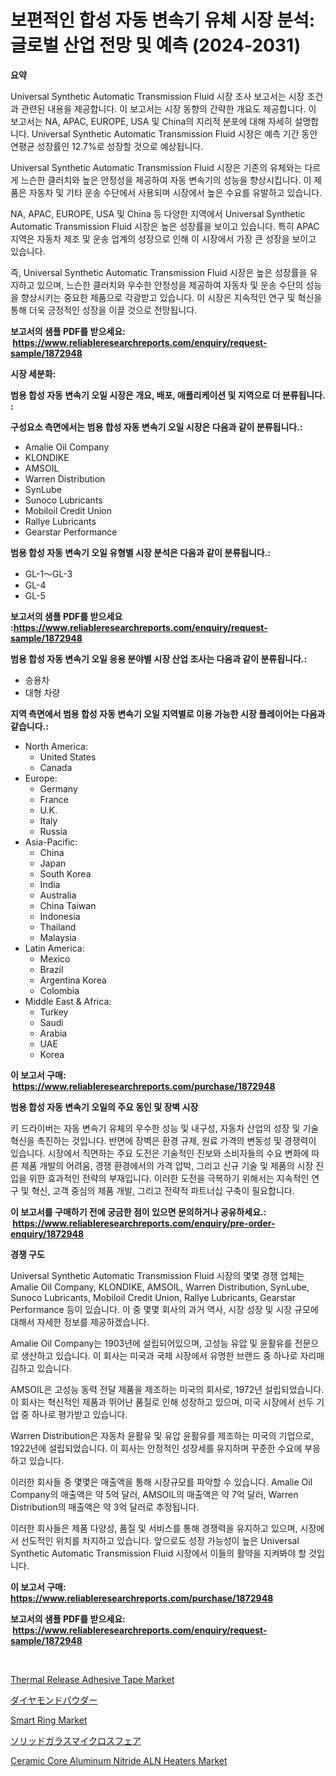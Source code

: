 <p><h1>보편적인 합성 자동 변속기 유체 시장 분석: 글로벌 산업 전망 및 예측 (2024-2031)</h1></p><p><strong>요약</strong></p>
<p><p>Universal Synthetic Automatic Transmission Fluid 시장 조사 보고서는 시장 조건과 관련된 내용을 제공합니다. 이 보고서는 시장 동향의 간략한 개요도 제공합니다. 이 보고서는 NA, APAC, EUROPE, USA 및 China의 지리적 분포에 대해 자세히 설명합니다. Universal Synthetic Automatic Transmission Fluid 시장은 예측 기간 동안 연평균 성장률인 12.7%로 성장할 것으로 예상됩니다.</p><p>Universal Synthetic Automatic Transmission Fluid 시장은 기존의 유체와는 다르게 느슨한 클러치와 높은 안정성을 제공하여 자동 변속기의 성능을 향상시킵니다. 이 제품은 자동차 및 기타 운송 수단에서 사용되며 시장에서 높은 수요를 유발하고 있습니다.</p><p>NA, APAC, EUROPE, USA 및 China 등 다양한 지역에서 Universal Synthetic Automatic Transmission Fluid 시장은 높은 성장률을 보이고 있습니다. 특히 APAC 지역은 자동차 제조 및 운송 업계의 성장으로 인해 이 시장에서 가장 큰 성장을 보이고 있습니다.</p><p>즉, Universal Synthetic Automatic Transmission Fluid 시장은 높은 성장률을 유지하고 있으며, 느슨한 클러치와 우수한 안정성을 제공하여 자동차 및 운송 수단의 성능을 향상시키는 중요한 제품으로 각광받고 있습니다. 이 시장은 지속적인 연구 및 혁신을 통해 더욱 긍정적인 성장을 이끌 것으로 전망됩니다.</p></p>
<p><strong>보고서의 샘플 PDF를 받으세요: &nbsp;<a href="https://www.reliableresearchreports.com/enquiry/request-sample/1872948">https://www.reliableresearchreports.com/enquiry/request-sample/1872948</a></strong></p>
<p><strong>시장 세분화:</strong></p>
<p><strong> 범용 합성 자동 변속기 오일 시장은 개요, 배포, 애플리케이션 및 지역으로 더 분류됩니다. :</strong></p>
<p><strong>구성요소 측면에서는 범용 합성 자동 변속기 오일 시장은 다음과 같이 분류됩니다.:</strong></p>
<p><ul><li>Amalie Oil Company</li><li>KLONDIKE</li><li>AMSOIL</li><li>Warren Distribution</li><li>SynLube</li><li>Sunoco Lubricants</li><li>Mobiloil Credit Union</li><li>Rallye Lubricants</li><li>Gearstar Performance</li></ul></p>
<p><strong> 범용 합성 자동 변속기 오일 유형별 시장 분석은 다음과 같이 분류됩니다.:</strong></p>
<p><ul><li>GL-1～GL-3</li><li>GL-4</li><li>GL-5</li></ul></p>
<p><strong>보고서의 샘플 PDF를 받으세요 :<a href="https://www.reliableresearchreports.com/enquiry/request-sample/1872948">https://www.reliableresearchreports.com/enquiry/request-sample/1872948</a></strong></p>
<p><strong> 범용 합성 자동 변속기 오일 응용 분야별 시장 산업 조사는 다음과 같이 분류됩니다.:</strong></p>
<p><ul><li>승용차</li><li>대형 차량</li></ul></p>
<p><strong>지역 측면에서 범용 합성 자동 변속기 오일 지역별로 이용 가능한 시장 플레이어는 다음과 같습니다.:</strong></p>
<p><ul>
    <li>
        North America:
        <ul>
            <li>United States</li>
            <li>Canada</li>
        </ul>
    </li>
    <li>
        Europe:
        <ul>
            <li>Germany</li>
            <li>France</li>
            <li>U.K.</li>
            <li>Italy</li>
            <li>Russia</li>
        </ul>
    </li>
    <li>
        Asia-Pacific:
        <ul>
            <li>China</li>
            <li>Japan</li>
            <li>South Korea</li>
            <li>India</li>
            <li>Australia</li>
            <li>China Taiwan</li>
            <li>Indonesia</li>
            <li>Thailand</li>
            <li>Malaysia</li>
        </ul>
    </li>
    <li>
        Latin America:
        <ul>
            <li>Mexico</li>
            <li>Brazil</li>
            <li>Argentina Korea</li>
            <li>Colombia</li>
        </ul>
    </li>
    <li>
        Middle East & Africa:
        <ul>
            <li>Turkey</li>
            <li>Saudi</li>
            <li>Arabia</li>
            <li>UAE</li>
            <li>Korea</li>
        </ul>
    </li>
    </ul></p>
<p><strong>이 보고서 구매: &nbsp;<a href="https://www.reliableresearchreports.com/purchase/1872948">https://www.reliableresearchreports.com/purchase/1872948</a></strong></p>
<p><strong>범용 합성 자동 변속기 오일의 주요 동인 및 장벽 시장</strong></p>
<p><p>키 드라이버는 자동 변속기 유체의 우수한 성능 및 내구성, 자동차 산업의 성장 및 기술 혁신을 촉진하는 것입니다. 반면에 장벽은 환경 규제, 원료 가격의 변동성 및 경쟁력이 있습니다. 시장에서 직면하는 주요 도전은 기술적인 진보와 소비자들의 수요 변화에 따른 제품 개발의 어려움, 경쟁 환경에서의 가격 압박, 그리고 신규 기술 및 제품의 시장 진입을 위한 효과적인 전략의 부재입니다. 이러한 도전을 극복하기 위해서는 지속적인 연구 및 혁신, 고객 중심의 제품 개발, 그리고 전략적 파트너십 구축이 필요합니다.</p></p>
<p><strong>이 보고서를 구매하기 전에 궁금한 점이 있으면 문의하거나 공유하세요.: &nbsp;<a href="https://www.reliableresearchreports.com/enquiry/pre-order-enquiry/1872948">https://www.reliableresearchreports.com/enquiry/pre-order-enquiry/1872948</a></strong></p>
<p><strong>경쟁 구도</strong></p>
<p><p>Universal Synthetic Automatic Transmission Fluid 시장의 몇몇 경쟁 업체는 Amalie Oil Company, KLONDIKE, AMSOIL, Warren Distribution, SynLube, Sunoco Lubricants, Mobiloil Credit Union, Rallye Lubricants, Gearstar Performance 등이 있습니다. 이 중 몇몇 회사의 과거 역사, 시장 성장 및 시장 규모에 대해서 자세한 정보를 제공하겠습니다.</p><p>Amalie Oil Company는 1903년에 설립되어있으며, 고성능 유압 및 윤활유를 전문으로 생산하고 있습니다. 이 회사는 미국과 국제 시장에서 유명한 브랜드 중 하나로 자리매김하고 있습니다.</p><p>AMSOIL은 고성능 동력 전달 제품을 제조하는 미국의 회사로, 1972년 설립되었습니다. 이 회사는 혁신적인 제품과 뛰어난 품질로 인해 성장하고 있으며, 미국 시장에서 선두 기업 중 하나로 평가받고 있습니다.</p><p>Warren Distribution은 자동차 윤활유 및 유압 윤활유를 제조하는 미국의 기업으로, 1922년에 설립되었습니다. 이 회사는 안정적인 성장세를 유지하며 꾸준한 수요에 부응하고 있습니다.</p><p>이러한 회사들 중 몇몇은 매출액을 통해 시장규모를 파악할 수 있습니다. Amalie Oil Company의 매출액은 약 5억 달러, AMSOIL의 매출액은 약 7억 달러, Warren Distribution의 매출액은 약 3억 달러로 추정됩니다.</p><p>이러한 회사들은 제품 다양성, 품질 및 서비스를 통해 경쟁력을 유지하고 있으며, 시장에서 선도적인 위치를 차지하고 있습니다. 앞으로도 성장 가능성이 높은 Universal Synthetic Automatic Transmission Fluid 시장에서 이들의 활약을 지켜봐야 할 것입니다.</p></p>
<p><strong>이 보고서 구매: &nbsp; <a href="https://www.reliableresearchreports.com/purchase/1872948">https://www.reliableresearchreports.com/purchase/1872948</a></strong></p>
<p><strong>보고서의 샘플 PDF를 받으세요: &nbsp;<a href="https://www.reliableresearchreports.com/enquiry/request-sample/1872948">https://www.reliableresearchreports.com/enquiry/request-sample/1872948</a></strong><strong></strong></p>
<p>&nbsp;</p>
<p><p><a href="https://issuu.com/reportprime-2/docs/thermal-release-adhesive-tape-market-size-2030.ppt">Thermal Release Adhesive Tape Market</a></p><p><a href="https://github.com/joaejkdzgyljvo6/Market-Research-Report-List-1/blob/main/24618792829.md">ダイヤモンドパウダー</a></p><p><a href="https://github.com/kathiaseamanalvaradovlprc2h/Market-Research-Report-List-1/blob/main/smart-ring-market.md">Smart Ring Market</a></p><p><a href="https://github.com/ppmazlotr77499/Market-Research-Report-List-1/blob/main/25918512828.md">ソリッドガラスマイクロスフェア</a></p><p><a href="https://issuu.com/reportprime-2/docs/ceramic-core-aluminum-nitride-aln-heaters-market-s">Ceramic Core Aluminum Nitride ALN Heaters Market</a></p></p>